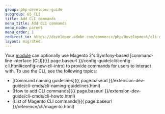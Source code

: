 ```yaml
---
group: php-developer-guide
subgroup: 65_CLI
title: Add CLI commands
menu_title: Add CLI commands
menu_node: parent
menu_order: 1
redirect_to: https://developer.adobe.com/commerce/php/development/cli-commands/
layout: migrated
---
```


Your [module](https://glossary.magento.com/module) can optionally use Magento 2's Symfony-based [command-line interface (CLI)]({{ page.baseurl }}/config-guide/cli/config-cli.html#config-new-cli-intro) to provide commands for users to interact with. To use the CLI, see the following topics:

*  [Command naming guidelines]({{ page.baseurl }}/extension-dev-guide/cli-cmds/cli-naming-guidelines.html)
*  [How to add CLI commands]({{ page.baseurl }}/extension-dev-guide/cli-cmds/cli-howto.html)
*  [List of Magento CLI commands]({{ page.baseurl }}/reference/cli/magento.html)
